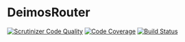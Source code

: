 # DeimosRouter

[![Scrutinizer Code Quality](https://scrutinizer-ci.com/g/REZ1DENT3/DeimosRouter/badges/quality-score.png?b=master)](https://scrutinizer-ci.com/g/REZ1DENT3/DeimosRouter/?branch=master)
[![Code Coverage](https://scrutinizer-ci.com/g/REZ1DENT3/DeimosRouter/badges/coverage.png?b=master)](https://scrutinizer-ci.com/g/REZ1DENT3/DeimosRouter/?branch=master)
[![Build Status](https://scrutinizer-ci.com/g/REZ1DENT3/DeimosRouter/badges/build.png?b=master)](https://scrutinizer-ci.com/g/REZ1DENT3/DeimosRouter/build-status/master)
